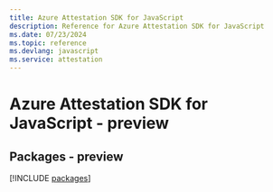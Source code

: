 ```yaml
---
title: Azure Attestation SDK for JavaScript
description: Reference for Azure Attestation SDK for JavaScript
ms.date: 07/23/2024
ms.topic: reference
ms.devlang: javascript
ms.service: attestation
---
```

# Azure Attestation SDK for JavaScript - preview
## Packages - preview
[!INCLUDE [packages](attestation-index.md)]
